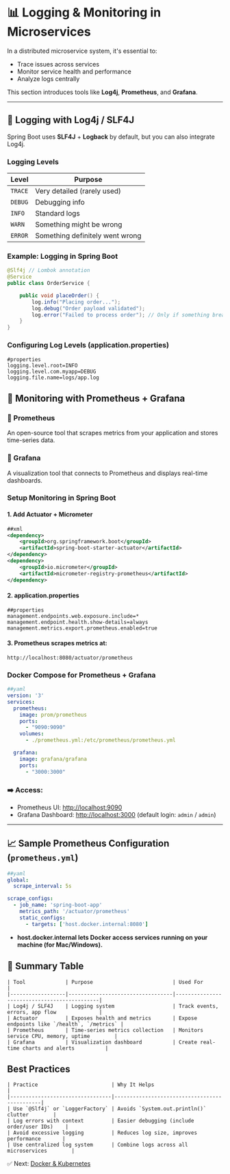 # 📊 Logging & Monitoring in Microservices

In a distributed microservice system, it's essential to:
- Trace issues across services
- Monitor service health and performance
- Analyze logs centrally

This section introduces tools like **Log4j**, **Prometheus**, and **Grafana**.

---

## 🔹 Logging with Log4j / SLF4J

Spring Boot uses **SLF4J** + **Logback** by default, but you can also integrate Log4j.

###  Logging Levels

| Level     | Purpose                          |
|-----------|----------------------------------|
| `TRACE`   | Very detailed (rarely used)      |
| `DEBUG`   | Debugging info                   |
| `INFO`    | Standard logs                    |
| `WARN`    | Something might be wrong         |
| `ERROR`   | Something definitely went wrong  |

###  Example: Logging in Spring Boot
```java
@Slf4j // Lombok annotation
@Service
public class OrderService {

    public void placeOrder() {
        log.info("Placing order...");
        log.debug("Order payload validated");
        log.error("Failed to process order"); // Only if something breaks
    }
}
```
###  Configuring Log Levels (application.properties)

```properties
#properties
logging.level.root=INFO
logging.level.com.myapp=DEBUG
logging.file.name=logs/app.log
```

## 🔹 Monitoring with Prometheus + Grafana

### 🧠 Prometheus

An open-source tool that scrapes metrics from your application and stores time-series data.

### 🧠 Grafana

A visualization tool that connects to Prometheus and displays real-time dashboards.

###  Setup Monitoring in Spring Boot

#### 1. Add Actuator + Micrometer
```xml
##xml
<dependency>
    <groupId>org.springframework.boot</groupId>
    <artifactId>spring-boot-starter-actuator</artifactId>
</dependency>
<dependency>
    <groupId>io.micrometer</groupId>
    <artifactId>micrometer-registry-prometheus</artifactId>
</dependency>
```
#### 2. application.properties
```properties
##properties
management.endpoints.web.exposure.include=*
management.endpoint.health.show-details=always
management.metrics.export.prometheus.enabled=true
```

#### 3. Prometheus scrapes metrics at:
```text
http://localhost:8080/actuator/prometheus
```

###  Docker Compose for Prometheus + Grafana
```yaml
##yaml
version: '3'
services:
  prometheus:
    image: prom/prometheus
    ports:
      - "9090:9090"
    volumes:
      - ./prometheus.yml:/etc/prometheus/prometheus.yml

  grafana:
    image: grafana/grafana
    ports:
      - "3000:3000"
```

### ➡️ Access:
- Prometheus UI: [http://localhost:9090](http://localhost:9090)
- Grafana Dashboard: [http://localhost:3000](http://localhost:3000) (default login: `admin` / `admin`)

---

## 📈 Sample Prometheus Configuration (`prometheus.yml`)

```yaml
##yaml
global:
  scrape_interval: 5s

scrape_configs:
  - job_name: 'spring-boot-app'
    metrics_path: '/actuator/prometheus'
    static_configs:
      - targets: ['host.docker.internal:8080']
```
- **host.docker.internal lets Docker access services running on your machine (for Mac/Windows).**

## 📌 Summary Table
```text
| Tool             | Purpose                          | Used For                                    |
|------------------|----------------------------------|---------------------------------------------|
| Log4j / SLF4J    | Logging system                   | Track events, errors, app flow              |
| Actuator         | Exposes health and metrics       | Expose endpoints like `/health`, `/metrics` |
| Prometheus       | Time-series metrics collection   | Monitors service CPU, memory, uptime        |
| Grafana          | Visualization dashboard          | Create real-time charts and alerts          |
```
##  Best Practices
```text
| Practice                        | Why It Helps                                 |
|---------------------------------|----------------------------------------------|
| Use `@Slf4j` or `LoggerFactory` | Avoids `System.out.println()` clutter        |
| Log errors with context         | Easier debugging (include order/user IDs)    |
| Avoid excessive logging         | Reduces log size, improves performance       |
| Use centralized log system      | Combine logs across all microservices        |
```
✅ Next: [Docker & Kubernetes](Docker-and-Kubernetes.md)
